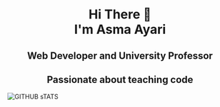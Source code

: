 <h1 align="center">
Hi There 👋 <br> 
I'm Asma Ayari</h1> 
<h2 align="center">Web Developer and University Professor 
</h2>
<h2 align="center">Passionate about teaching code</h2>

<img title="GITHUB sTATS" align="center"  src="https://github-readme-stats.vercel.app/api?username=ayarii&theme=radical&hide=issues&count_private=true&icon_color=871486&title_color=000000&bg_color=ffffff&show_icons=true)"/>

